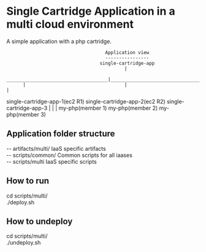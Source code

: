 Single Cartridge Application in a multi cloud environment
=========================================================
A simple application with a php cartridge.

                                        Application view
                                        ----------------
                                      single-cartridge-app
                                               |
          _____________________________________|__________________________________
          |                                    |                                 |
single-cartridge-app-1(ec2 R1)     single-cartridge-app-2(ec2 R2)      single-cartridge-app-3
          |                                    |                                 |
    my-php(member 1)                     my-php(member 2)                  my-php(member 3)

Application folder structure
----------------------------
-- artifacts/multi/     IaaS specific artifacts                <br />
-- scripts/common/      Common scripts for all iaases            <br />
-- scripts/multi        IaaS specific scripts                     <br />

How to run
----------
cd scripts/multi/          <br />
./deploy.sh                 <br />

How to undeploy
---------------
cd scripts/multi/          <br />
./undeploy.sh               <br />